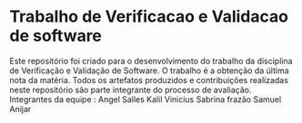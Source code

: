 # Trabalho de Verificacao e Validacao de software

Este repositório foi criado para o desenvolvimento do trabalho da disciplina de Verificação e Validação de Software. O trabalho é a obtenção da última nota da matéria. Todos os artefatos produzidos e contribuições realizadas neste repositório são parte integrante do processo de avaliação.
Integrantes da equipe :
Angel Salles
Kalil Vinicius
Sabrina frazão
Samuel Anijar
